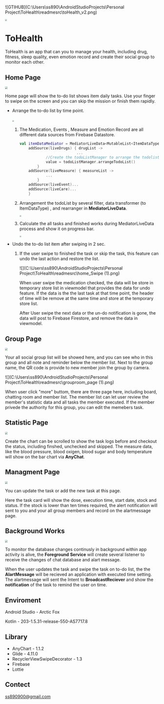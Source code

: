 ![GTIHUB](C:\Users\ss890\AndroidStudioProjects\Personal Project\ToHealth\readmesrc\toHealth_v2.png)

<img src="C:\Users\ss890\AndroidStudioProjects\Personal Project\ToHealth\readmesrc\google-play-badge.png" style="zoom: 40%;" />



# ToHealth

ToHealth is an app that can you to manage your health, including drug, fitness, sleep quality, even emotion record and create their social group to monitor each other.



## Home Page

<img src="C:\Users\ss890\AndroidStudioProjects\Personal Project\ToHealth\readmesrc\home_page (1).png" style="zoom:50%;" />

Home page will  show the to-do list shows item daily tasks. Use your finger to swipe on the screen and you can skip the mission or finish them rapidly.

- Arrange the to-do list by time point.

  ​	<img src="C:\Users\ss890\AndroidStudioProjects\Personal Project\ToHealth\readmesrc\home_toke (1).png" style="zoom:33%;" />

  1. The Medication, Events , Measure and Emotion Record are all different data sources from Firebase Datastore.

     ```kotlin
     val itemDataMediator = MediatorLiveData<MutableList<ItemDataType>>().apply {
         addSource(liveDrugs) { drugList ->
                               ...
                 //Create the todoListManager to arrange the todolist.
                 value = todoListManager.arrangeTodoList()
             }
         addSource(liveMeasure) { measureList ->
                 ...
             }
         addSource(liveEvent)...
         addSource(liveCare)...
         }
     ```

  2. Arrangement the todoList by several filter, data transformer (to ItemDataType) , and rearranger in **MediatorLiveData**.

     <img src="C:\Users\ss890\AndroidStudioProjects\Personal Project\ToHealth\readmesrc\home_arranger (1).png" style="zoom: 33%;" />

  3. Calculate the all tasks and finished works during MediatorLiveData process and show it on progress bar.

     <img src="C:\Users\ss890\AndroidStudioProjects\Personal Project\ToHealth\readmesrc\home_progress (1).png" style="zoom: 33%;" />

- Undo the to-do list item after swiping in 2 sec.

  1. If the user swipe to finished the task or skip the task, this feature can undo the last action and restore the list.

     ![](C:\Users\ss890\AndroidStudioProjects\Personal Project\ToHealth\readmesrc\home_Swipe (1).png)

     When user swipe the medication checked, the data will be store in temporary store list in viewmodel that provides the data for undo feature. If the data is the the last task at that time point, the header of time will be remove at the same time and store at the temporary store list. 

     After User swipe the next data or the un-do notification is gone, the data will post to Firebase Firestore, and remove the data in viewmodel.



## Group Page

<img src="C:\Users\ss890\AndroidStudioProjects\Personal Project\ToHealth\readmesrc\group_page (1).png" style="zoom:50%;" />

Your all social group list will be showed here, and you can see who in this group and all note and reminder below the member list. Next to the group name, the QR code is provide to new member join the group by camera.

 ![](C:\Users\ss890\AndroidStudioProjects\Personal Project\ToHealth\readmesrc\grouproom_page (1).png)

When user click "more" buttom, there are three page here, including board, chatting room and member list. The member list can let user review the member's statistic data and all tasks the member executed. If the member privede the authority for this group, you can edit the memebers task. 



## Statistic Page

<img src="C:\Users\ss890\AndroidStudioProjects\Personal Project\ToHealth\readmesrc\statistic_page (1).png" style="zoom: 50%;" />

Create the chart can be scrolled to show the task logs before and checkout the status, including finshed, unchecked and skipped. The measure data, like the blood pressure, blood oxigen, blood sugar and body temperature will show on the bar chart via **AnyChat**.



## Managment Page

<img src="C:\Users\ss890\AndroidStudioProjects\Personal Project\ToHealth\readmesrc\manage_page (1).png" style="zoom: 50%;" />

You can update the task or add the new task at this page. 

Here the task card will show the dose, execution time, start date, stock and status. If the stock is lower than ten times required, the alert notification will sent to you and your all group members and record on the alartmessage page.



## Background Works

<img src="C:\Users\ss890\AndroidStudioProjects\Personal Project\ToHealth\readmesrc\background (1).png" style="zoom:50%;" />

To monitor the database changes continusly in background within app activity is alive, the **Foreground** **Service** will create several listener to receive the changes of chat database and alart message.

When the user updates the task and swipe the task on to-do list, the the **AlartMessage** will be recieved an application with executed time setting.  The alartmessage will sent the Intent to **BroadcastReciever** and show the **notification** of the task to remind the user on time.



## Enviroment

Android Studio - Arctic Fox

Kotlin - 203-1.5.31-release-550-AS7717.8



## Library 

- AnyChart - 1.1.2
- Glide - 4.11.0
- RecyclerViewSwipeDecorator - 1.3
- Firebase
- Lottie



## Contect

ss890900@gmail.com



